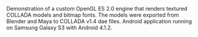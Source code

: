 Demonstration of a custom OpenGL ES 2.0 engine that renders  textured COLLADA models and bitmap fonts. The models were exported from Blender and Maya to COLLADA v1.4 dae files. Android application running on Samsung Galaxy S3 with Android 4.1.2.